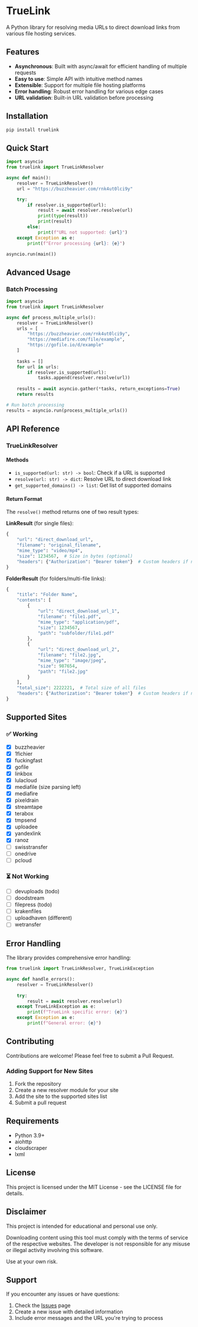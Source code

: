 # TrueLink

A Python library for resolving media URLs to direct download links from various file hosting services.

## Features

- **Asynchronous**: Built with async/await for efficient handling of multiple requests
- **Easy to use**: Simple API with intuitive method names
- **Extensible**: Support for multiple file hosting platforms
- **Error handling**: Robust error handling for various edge cases
- **URL validation**: Built-in URL validation before processing

## Installation

```bash
pip install truelink
```

## Quick Start

```python
import asyncio
from truelink import TrueLinkResolver

async def main():
    resolver = TrueLinkResolver()
    url = "https://buzzheavier.com/rnk4ut0lci9y"

    try:    
        if resolver.is_supported(url):    
            result = await resolver.resolve(url)    
            print(type(result))    
            print(result)    
        else:    
            print(f"URL not supported: {url}")    
    except Exception as e:    
        print(f"Error processing {url}: {e}")

asyncio.run(main())
```

## Advanced Usage

### Batch Processing

```python
import asyncio
from truelink import TrueLinkResolver

async def process_multiple_urls():
    resolver = TrueLinkResolver()
    urls = [
        "https://buzzheavier.com/rnk4ut0lci9y",
        "https://mediafire.com/file/example",
        "https://gofile.io/d/example"
    ]
    
    tasks = []
    for url in urls:
        if resolver.is_supported(url):
            tasks.append(resolver.resolve(url))
    
    results = await asyncio.gather(*tasks, return_exceptions=True)
    return results

# Run batch processing
results = asyncio.run(process_multiple_urls())
```

## API Reference

### TrueLinkResolver

#### Methods

- `is_supported(url: str) -> bool`: Check if a URL is supported
- `resolve(url: str) -> dict`: Resolve URL to direct download link
- `get_supported_domains() -> list`: Get list of supported domains

#### Return Format

The `resolve()` method returns one of two result types:

**LinkResult** (for single files):
```python
{
    "url": "direct_download_url",
    "filename": "original_filename",
    "mime_type": "video/mp4",
    "size": 1234567,  # Size in bytes (optional)
    "headers": {"Authorization": "Bearer token"}  # Custom headers if needed (optional)
}
```

**FolderResult** (for folders/multi-file links):
```python
{
    "title": "Folder Name",
    "contents": [
        {
            "url": "direct_download_url_1",
            "filename": "file1.pdf",
            "mime_type": "application/pdf",
            "size": 1234567,
            "path": "subfolder/file1.pdf"
        },
        {
            "url": "direct_download_url_2",
            "filename": "file2.jpg",
            "mime_type": "image/jpeg",
            "size": 987654,
            "path": "file2.jpg"
        }
    ],
    "total_size": 2222221,  # Total size of all files
    "headers": {"Authorization": "Bearer token"}  # Custom headers if needed (optional)
}
```

## Supported Sites

### ✅ Working
- [x] buzzheavier
- [x] 1fichier
- [x] fuckingfast
- [x] gofile
- [x] linkbox
- [x] lulacloud
- [x] mediafile (size parsing left)
- [x] mediafire
- [x] pixeldrain
- [x] streamtape
- [x] terabox
- [x] tmpsend
- [x] uploadee
- [x] yandexlink
- [x] ranoz
- [ ] swisstransfer
- [ ] onedrive
- [ ] pcloud

### ⏳ Not Working
- [ ] devuploads (todo)
- [ ] doodstream
- [ ] filepress (todo)
- [ ] krakenfiles
- [ ] uploadhaven (different)
- [ ] wetransfer

## Error Handling

The library provides comprehensive error handling:

```python
from truelink import TrueLinkResolver, TrueLinkException

async def handle_errors():
    resolver = TrueLinkResolver()
    
    try:
        result = await resolver.resolve(url)
    except TrueLinkException as e:
        print(f"TrueLink specific error: {e}")
    except Exception as e:
        print(f"General error: {e}")
```

## Contributing

Contributions are welcome! Please feel free to submit a Pull Request.

### Adding Support for New Sites

1. Fork the repository
2. Create a new resolver module for your site
3. Add the site to the supported sites list
4. Submit a pull request

## Requirements

- Python 3.9+
- aiohttp
- cloudscraper
- lxml

## License

This project is licensed under the MIT License - see the LICENSE file for details.

## Disclaimer

This project is intended for educational and personal use only.

Downloading content using this tool must comply with the terms of service of the respective websites. The developer is not responsible for any misuse or illegal activity involving this software.

Use at your own risk.

## Support

If you encounter any issues or have questions:

1. Check the [Issues](https://github.com/5hojib/truelink/issues) page
2. Create a new issue with detailed information
3. Include error messages and the URL you're trying to process
